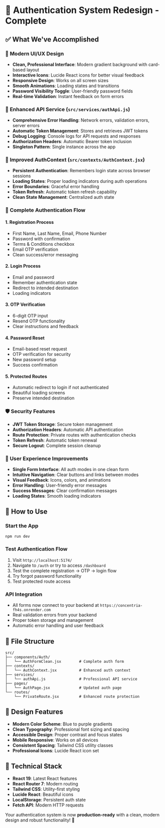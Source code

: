 # 🔐 Authentication System Redesign - Complete

## ✅ What We've Accomplished

### 🎨 **Modern UI/UX Design**

- **Clean, Professional Interface**: Modern gradient background with card-based layout
- **Interactive Icons**: Lucide React icons for better visual feedback
- **Responsive Design**: Works on all screen sizes
- **Smooth Animations**: Loading states and transitions
- **Password Visibility Toggle**: User-friendly password fields
- **Real-time Validation**: Instant feedback on form errors

### 🔧 **Enhanced API Service** (`src/services/authApi.js`)

- **Comprehensive Error Handling**: Network errors, validation errors, server errors
- **Automatic Token Management**: Stores and retrieves JWT tokens
- **Debug Logging**: Console logs for API requests and responses
- **Authorization Headers**: Automatic Bearer token inclusion
- **Singleton Pattern**: Single instance across the app

### 🔄 **Improved AuthContext** (`src/contexts/AuthContext.jsx`)

- **Persistent Authentication**: Remembers login state across browser sessions
- **Loading States**: Proper loading indicators during auth operations
- **Error Boundaries**: Graceful error handling
- **Token Refresh**: Automatic token refresh capability
- **Clean State Management**: Centralized auth state

### 📝 **Complete Authentication Flow**

#### 1. **Registration Process**

- First Name, Last Name, Email, Phone Number
- Password with confirmation
- Terms & Conditions checkbox
- Email OTP verification
- Clean success/error messaging

#### 2. **Login Process**

- Email and password
- Remember authentication state
- Redirect to intended destination
- Loading indicators

#### 3. **OTP Verification**

- 6-digit OTP input
- Resend OTP functionality
- Clear instructions and feedback

#### 4. **Password Reset**

- Email-based reset request
- OTP verification for security
- New password setup
- Success confirmation

#### 5. **Protected Routes**

- Automatic redirect to login if not authenticated
- Beautiful loading screens
- Preserve intended destination

### 🛡️ **Security Features**

- **JWT Token Storage**: Secure token management
- **Authorization Headers**: Automatic API authentication
- **Route Protection**: Private routes with authentication checks
- **Token Refresh**: Automatic token renewal
- **Secure Logout**: Complete session cleanup

### 🎯 **User Experience Improvements**

- **Single Form Interface**: All auth modes in one clean form
- **Intuitive Navigation**: Clear buttons and links between modes
- **Visual Feedback**: Icons, colors, and animations
- **Error Handling**: User-friendly error messages
- **Success Messages**: Clear confirmation messages
- **Loading States**: Smooth loading indicators

## 🚀 **How to Use**

### **Start the App**

```bash
npm run dev
```

### **Test Authentication Flow**

1. Visit `http://localhost:5174/`
2. Navigate to `/auth` or try to access `/dashboard`
3. Test the complete registration → OTP → login flow
4. Try forgot password functionality
5. Test protected route access

### **API Integration**

- All forms now connect to your backend at `https://concentria-fh4s.onrender.com`
- Real validation errors from your backend
- Proper token storage and management
- Automatic error handling and user feedback

## 📁 **File Structure**

```
src/
├── components/Auth/
│   └── AuthFormClean.jsx        # Complete auth form
├── contexts/
│   └── AuthContext.jsx          # Enhanced auth context
├── services/
│   └── authApi.js               # Professional API service
├── pages/
│   └── AuthPage.jsx             # Updated auth page
└── routes/
    └── PrivateRoute.jsx         # Enhanced route protection
```

## 🎨 **Design Features**

- **Modern Color Scheme**: Blue to purple gradients
- **Clean Typography**: Professional font sizing and spacing
- **Accessible Design**: Proper contrast and focus states
- **Mobile Responsive**: Works on all devices
- **Consistent Spacing**: Tailwind CSS utility classes
- **Professional Icons**: Lucide React icon set

## 🔧 **Technical Stack**

- **React 19**: Latest React features
- **React Router 7**: Modern routing
- **Tailwind CSS**: Utility-first styling
- **Lucide React**: Beautiful icons
- **LocalStorage**: Persistent auth state
- **Fetch API**: Modern HTTP requests

Your authentication system is now **production-ready** with a clean, modern design and robust functionality! 🎉
